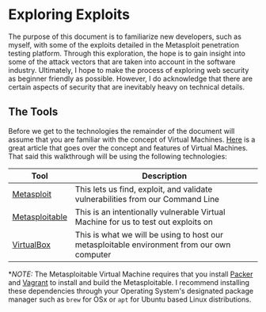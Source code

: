 # Exploring Exploits

The purpose of this document is to familiarize new developers, such as myself, with some of the exploits detailed in the Metasploit penetration testing platform. Through this exploration, the hope is to gain insight into some of the attack vectors that are taken into account in the software industry. Ultimately, I hope to make the process of exploring web security as beginner friendly as possible. However, I do acknowledge that there are certain aspects of security that are inevitably heavy on technical details.

## The Tools

Before we get to the technologies the remainder of the document will assume that you are familiar with the concept of Virtual Machines.
[Here](https://www.howtogeek.com/196060/beginner-geek-how-to-create-and-use-virtual-machines/) is a great article that goes over the concept and features of Virtual Machines.
That said this walkthrough will be using the following technologies:

| Tool | Description|
|---|---|
| [Metasploit](metasploit.help.rapid7.com/docs/getting-started) | This lets us find, exploit, and validate vulnerabilities from our Command Line |
| [Metasploitable](github.com/rapid7/metasploitable3/) | This is an intentionally vulnerable Virtual Machine for us to test out exploits on |
| [VirtualBox](virtualbox.org) | This is what we will be using to host our metasploitable environment from our own computer |

**NOTE:* The Metasploitable Virtual Machine requires that you install [Packer](www.packer.io/intro/getting-started/install.html) and [Vagrant](https://www.vagrantup.com/docs/installation/) to install and build the Metasploitable.
I recommend installing these dependencies through your Operating System's designated package manager such as `brew` for OSx or `apt` for Ubuntu based Linux distributions.
